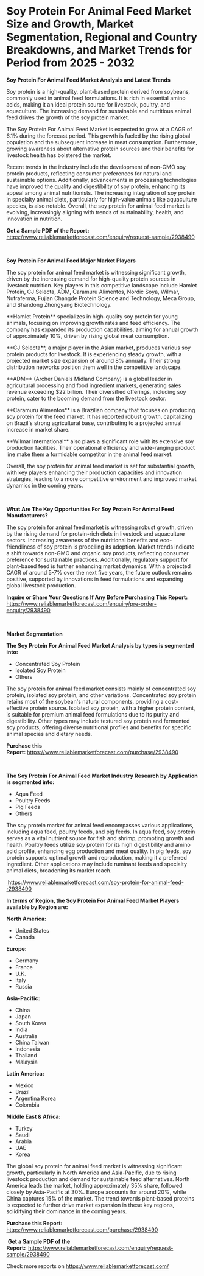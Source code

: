 <p><h1>Soy Protein For Animal Feed Market Size and Growth, Market Segmentation, Regional and Country Breakdowns, and Market Trends for Period from 2025 -  2032</h1></p><p><strong>Soy Protein For Animal Feed Market Analysis and Latest Trends</strong></p>
<p><p>Soy protein is a high-quality, plant-based protein derived from soybeans, commonly used in animal feed formulations. It is rich in essential amino acids, making it an ideal protein source for livestock, poultry, and aquaculture. The increasing demand for sustainable and nutritious animal feed drives the growth of the soy protein market.</p><p>The Soy Protein For Animal Feed Market is expected to grow at a CAGR of 6.1% during the forecast period. This growth is fueled by the rising global population and the subsequent increase in meat consumption. Furthermore, growing awareness about alternative protein sources and their benefits for livestock health has bolstered the market. </p><p>Recent trends in the industry include the development of non-GMO soy protein products, reflecting consumer preferences for natural and sustainable options. Additionally, advancements in processing technologies have improved the quality and digestibility of soy protein, enhancing its appeal among animal nutritionists. The increasing integration of soy protein in specialty animal diets, particularly for high-value animals like aquaculture species, is also notable. Overall, the soy protein for animal feed market is evolving, increasingly aligning with trends of sustainability, health, and innovation in nutrition.</p></p>
<p><strong>Get a Sample PDF of the Report:&nbsp;</strong> <a href="https://www.reliablemarketforecast.com/enquiry/request-sample/2938490?utm_campaign=2324&utm_medium=2&utm_source=Github&utm_content=ia&utm_term=15032025&utm_id=soy-protein-for-animal-feed">https://www.reliablemarketforecast.com/enquiry/request-sample/2938490</a></p>
<p>&nbsp;</p>
<p><strong>Soy Protein For Animal Feed Major Market Players</strong></p>
<p><p>The soy protein for animal feed market is witnessing significant growth, driven by the increasing demand for high-quality protein sources in livestock nutrition. Key players in this competitive landscape include Hamlet Protein, CJ Selecta, ADM, Caramuru Alimentos, Nordic Soya, Wilmar, Nutraferma, Fujian Changde Protein Science and Technology, Meca Group, and Shandong Zhongyang Biotechnology.</p><p>**Hamlet Protein** specializes in high-quality soy protein for young animals, focusing on improving growth rates and feed efficiency. The company has expanded its production capabilities, aiming for annual growth of approximately 10%, driven by rising global meat consumption.</p><p>**CJ Selecta**, a major player in the Asian market, produces various soy protein products for livestock. It is experiencing steady growth, with a projected market size expansion of around 8% annually. Their strong distribution networks position them well in the competitive landscape.</p><p>**ADM** (Archer Daniels Midland Company) is a global leader in agricultural processing and food ingredient markets, generating sales revenue exceeding $22 billion. Their diversified offerings, including soy protein, cater to the booming demand from the livestock sector.</p><p>**Caramuru Alimentos** is a Brazilian company that focuses on producing soy protein for the feed market. It has reported robust growth, capitalizing on Brazil's strong agricultural base, contributing to a projected annual increase in market share.</p><p>**Wilmar International** also plays a significant role with its extensive soy production facilities. Their operational efficiency and wide-ranging product line make them a formidable competitor in the animal feed market.</p><p>Overall, the soy protein for animal feed market is set for substantial growth, with key players enhancing their production capacities and innovation strategies, leading to a more competitive environment and improved market dynamics in the coming years.</p></p>
<p>&nbsp;</p>
<p><strong>What Are The Key Opportunities For Soy Protein For Animal Feed Manufacturers?</strong></p>
<p><p>The soy protein for animal feed market is witnessing robust growth, driven by the rising demand for protein-rich diets in livestock and aquaculture sectors. Increasing awareness of the nutritional benefits and eco-friendliness of soy protein is propelling its adoption. Market trends indicate a shift towards non-GMO and organic soy products, reflecting consumer preference for sustainable practices. Additionally, regulatory support for plant-based feed is further enhancing market dynamics. With a projected CAGR of around 5-7% over the next five years, the future outlook remains positive, supported by innovations in feed formulations and expanding global livestock production.</p></p>
<p><strong>Inquire or Share Your Questions If Any Before Purchasing This Report:</strong> <a href="https://www.reliablemarketforecast.com/enquiry/pre-order-enquiry/2938490?utm_campaign=2324&utm_medium=2&utm_source=Github&utm_content=ia&utm_term=15032025&utm_id=soy-protein-for-animal-feed">https://www.reliablemarketforecast.com/enquiry/pre-order-enquiry/2938490</a></p>
<p>&nbsp;</p>
<p><strong>Market Segmentation</strong></p>
<p><strong>The Soy Protein For Animal Feed Market Analysis by types is segmented into:</strong></p>
<p><ul><li>Concentrated Soy Protein</li><li>Isolated Soy Protein</li><li>Others</li></ul></p>
<p><p>The soy protein for animal feed market consists mainly of concentrated soy protein, isolated soy protein, and other variations. Concentrated soy protein retains most of the soybean's natural components, providing a cost-effective protein source. Isolated soy protein, with a higher protein content, is suitable for premium animal feed formulations due to its purity and digestibility. Other types may include textured soy protein and fermented soy products, offering diverse nutritional profiles and benefits for specific animal species and dietary needs.</p></p>
<p><strong>Purchase this Report:&nbsp;</strong><a href="https://www.reliablemarketforecast.com/purchase/2938490?utm_campaign=2324&utm_medium=2&utm_source=Github&utm_content=ia&utm_term=15032025&utm_id=soy-protein-for-animal-feed">https://www.reliablemarketforecast.com/purchase/2938490</a></p>
<p>&nbsp;</p>
<p><strong>The Soy Protein For Animal Feed Market Industry Research by Application is segmented into:</strong></p>
<p><ul><li>Aqua Feed</li><li>Poultry Feeds</li><li>Pig Feeds</li><li>Others</li></ul></p>
<p><p>The soy protein market for animal feed encompasses various applications, including aqua feed, poultry feeds, and pig feeds. In aqua feed, soy protein serves as a vital nutrient source for fish and shrimp, promoting growth and health. Poultry feeds utilize soy protein for its high digestibility and amino acid profile, enhancing egg production and meat quality. In pig feeds, soy protein supports optimal growth and reproduction, making it a preferred ingredient. Other applications may include ruminant feeds and specialty animal diets, broadening its market reach.</p></p>
<p><a href="https://www.reliablemarketforecast.com/soy-protein-for-animal-feed-r2938490?utm_campaign=2324&utm_medium=2&utm_source=Github&utm_content=ia&utm_term=15032025&utm_id=soy-protein-for-animal-feed">&nbsp;https://www.reliablemarketforecast.com/soy-protein-for-animal-feed-r2938490</a></p>
<p><strong>In terms of Region, the Soy Protein For Animal Feed Market Players available by Region are:</strong></p>
<p>
    <p> <strong> North America: </strong>
        <ul>
            <li>United States</li>
            <li>Canada</li>
        </ul>
        </p> 
    <p> <strong> Europe: </strong>
        <ul>
            <li>Germany</li>
            <li>France</li>
            <li>U.K.</li>
            <li>Italy</li>
            <li>Russia</li>
        </ul>
        </p> 
    <p> <strong> Asia-Pacific: </strong>
        <ul>
            <li>China</li>
            <li>Japan</li>
            <li>South Korea</li>
            <li>India</li>
            <li>Australia</li>
            <li>China Taiwan</li>
            <li>Indonesia</li>
            <li>Thailand</li>
            <li>Malaysia</li>
        </ul>
        </p> 
    <p> <strong> Latin America: </strong>
        <ul>
            <li>Mexico</li>
            <li>Brazil</li>
            <li>Argentina Korea</li>
            <li>Colombia</li>
        </ul>
        </p> 
    <p> <strong> Middle East & Africa: </strong>
        <ul>
            <li>Turkey</li>
            <li>Saudi</li>
            <li>Arabia</li>
            <li>UAE</li>
            <li>Korea</li>
        </ul>
    </p>
    </p>
<p><p>The global soy protein for animal feed market is witnessing significant growth, particularly in North America and Asia-Pacific, due to rising livestock production and demand for sustainable feed alternatives. North America leads the market, holding approximately 35% share, followed closely by Asia-Pacific at 30%. Europe accounts for around 20%, while China captures 15% of the market. The trend towards plant-based proteins is expected to further drive market expansion in these key regions, solidifying their dominance in the coming years.</p></p>
<p><strong>Purchase this Report: </strong><a href="https://www.reliablemarketforecast.com/purchase/2938490?utm_campaign=2324&utm_medium=2&utm_source=Github&utm_content=ia&utm_term=15032025&utm_id=soy-protein-for-animal-feed">https://www.reliablemarketforecast.com/purchase/2938490</a></p>
<p>&nbsp;<strong>Get a Sample PDF of the Report:&nbsp;&nbsp;</strong><a href="https://www.reliablemarketforecast.com/enquiry/request-sample/2938490?utm_campaign=2324&utm_medium=2&utm_source=Github&utm_content=ia&utm_term=15032025&utm_id=soy-protein-for-animal-feed">https://www.reliablemarketforecast.com/enquiry/request-sample/2938490</a></p>
<p><strong></strong></p>
<p>Check more reports on <a href="https://www.reliablemarketforecast.com/?utm_campaign=2324&utm_medium=2&utm_source=Github&utm_content=ia&utm_term=15032025&utm_id=soy-protein-for-animal-feed">https://www.reliablemarketforecast.com/</a></p>